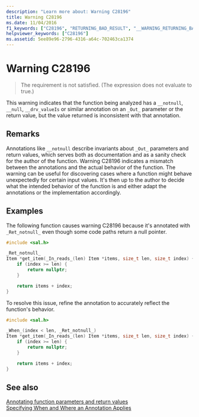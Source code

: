 ```yaml
---
description: "Learn more about: Warning C28196"
title: Warning C28196
ms.date: 11/04/2016
f1_keywords: ["C28196", "RETURNING_BAD_RESULT", "__WARNING_RETURNING_BAD_RESULT"]
helpviewer_keywords: ["C28196"]
ms.assetid: 5ee89e96-2796-4316-a64c-702463ca1374
---
```

# Warning C28196

> The requirement is not satisfied. (The expression does not evaluate to true.)

This warning indicates that the function being analyzed has a `__notnull`, `__null`, `__drv_valueIs` or similar annotation on an `_Out_` parameter or the return value, but the value returned is inconsistent with that annotation.

## Remarks

Annotations like `__notnull` describe invariants about `_Out_` parameters and return values, which serves both as documentation and as a sanity check for the author of the function. Warning C28196 indicates a mismatch between the annotations and the actual behavior of the function. The warning can be useful for discovering cases where a function might behave unexpectedly for certain input values. It's then up to the author to decide what the intended behavior of the function is and either adapt the annotations or the implementation accordingly.

## Examples

The following function causes warning C28196 because it's annotated with `_Ret_notnull_` even though some code paths return a null pointer.

```cpp
#include <sal.h>

_Ret_notnull_
Item *get_item(_In_reads_(len) Item *items, size_t len, size_t index) {
    if (index >= len) {
        return nullptr;
    }

    return items + index;
}
```

To resolve this issue, refine the annotation to accurately reflect the function's behavior.

```cpp
#include <sal.h>

_When_(index < len, _Ret_notnull_)
Item *get_item(_In_reads_(len) Item *items, size_t len, size_t index) {
    if (index >= len) {
        return nullptr;
    }

    return items + index;
}
```

## See also

[Annotating function parameters and return values](./annotating-function-parameters-and-return-values.md)\
[Specifying When and Where an Annotation Applies](./specifying-when-and-where-an-annotation-applies.md)
